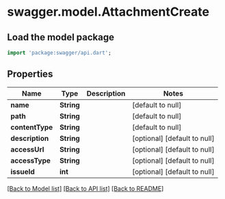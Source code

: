 # swagger.model.AttachmentCreate

## Load the model package
```dart
import 'package:swagger/api.dart';
```

## Properties
Name | Type | Description | Notes
------------ | ------------- | ------------- | -------------
**name** | **String** |  | [default to null]
**path** | **String** |  | [default to null]
**contentType** | **String** |  | [default to null]
**description** | **String** |  | [optional] [default to null]
**accessUrl** | **String** |  | [optional] [default to null]
**accessType** | **String** |  | [optional] [default to null]
**issueId** | **int** |  | [optional] [default to null]

[[Back to Model list]](../README.md#documentation-for-models) [[Back to API list]](../README.md#documentation-for-api-endpoints) [[Back to README]](../README.md)

